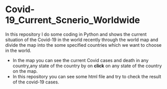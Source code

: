 # Covid-19_Current_Scnerio_Worldwide
In this repository I do some coding in Python and shows the current situation of the Covid-19 in the world recently through the world map and divide the map into the some specified countries which we want to choose in the world.
* In the map you can see the current Covid cases and death in any country,any state of the country by on **click** on any state of the country on the map.
* In this repository you can see some html file and try to check the result of the covid-19 cases.

